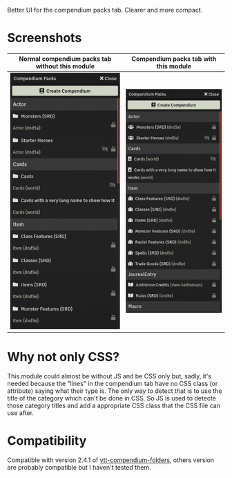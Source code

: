Better UI for the compendium packs tab. Clearer and more compact.

# Screenshots

Normal compendium packs tab without this module | Compendium packs tab with this module
:---:|:---:
![Normal compendium packs tab without this module](./examples/compendium%20packs%20tab%20-%20normal.png) | ![Compendium packs tab with this module](./examples/compendium%20packs%20tab%20-%20with%20compact-compendium-list.png)

# Why not only CSS?

This module could almost be without JS and be CSS only but, sadly, it's needed because the "lines" in the compendium tab have no CSS class (or attribute) saying what their type is. The only way to detect that is to use the title of the category which can't be done in CSS. So JS is used to detecte those category titles and add a appropriate CSS class that the CSS file can use after.

# Compatibility

Compatible with version 2.4.1 of [vtt-compendium-folders](https://github.com/earlSt1/vtt-compendium-folders), others version are probably compatible but I haven't tested them.